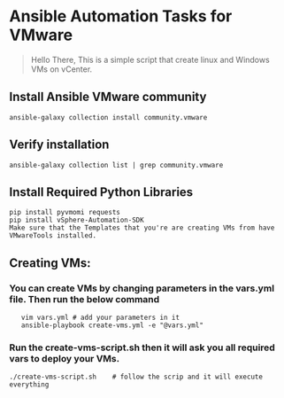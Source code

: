 # Ansible Automation Tasks for VMware
> Hello There, This is a simple script that create linux and Windows VMs on vCenter.

## Install Ansible VMware community
   ```
   ansible-galaxy collection install community.vmware
   ```
## Verify installation
   ```
   ansible-galaxy collection list | grep community.vmware
   ```
## Install Required Python Libraries
   ```
   pip install pyvmomi requests
   pip install vSphere-Automation-SDK
   Make sure that the Templates that you're are creating VMs from have VMwareTools installed.
```
## Creating VMs:
 ### You can create VMs by changing parameters in the vars.yml file. Then run the below command
```
   vim vars.yml # add your parameters in it  
   ansible-playbook create-vms.yml -e "@vars.yml"
```
 ###  Run the create-vms-script.sh then it will ask you all required vars to deploy your VMs.
```
./create-vms-script.sh    # follow the scrip and it will execute everything
```

  
